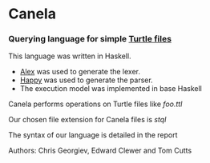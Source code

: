 # Canela

### Querying language for simple [Turtle files](https://www.w3.org/TR/turtle/)

This language was written in Haskell.
- [Alex](https://haskell-alex.readthedocs.io/en/latest/) was used to generate the lexer.
- [Happy](https://haskell-happy.readthedocs.io/en/latest/) was used to generate the parser.
- The execution model was implemented in base Haskell

Canela performs operations on Turtle files like *foo.ttl* 

Our chosen file extension for Canela files is *stql*

The syntax of our language is detailed in the report

Authors: Chris Georgiev, Edward Clewer and Tom Cutts

